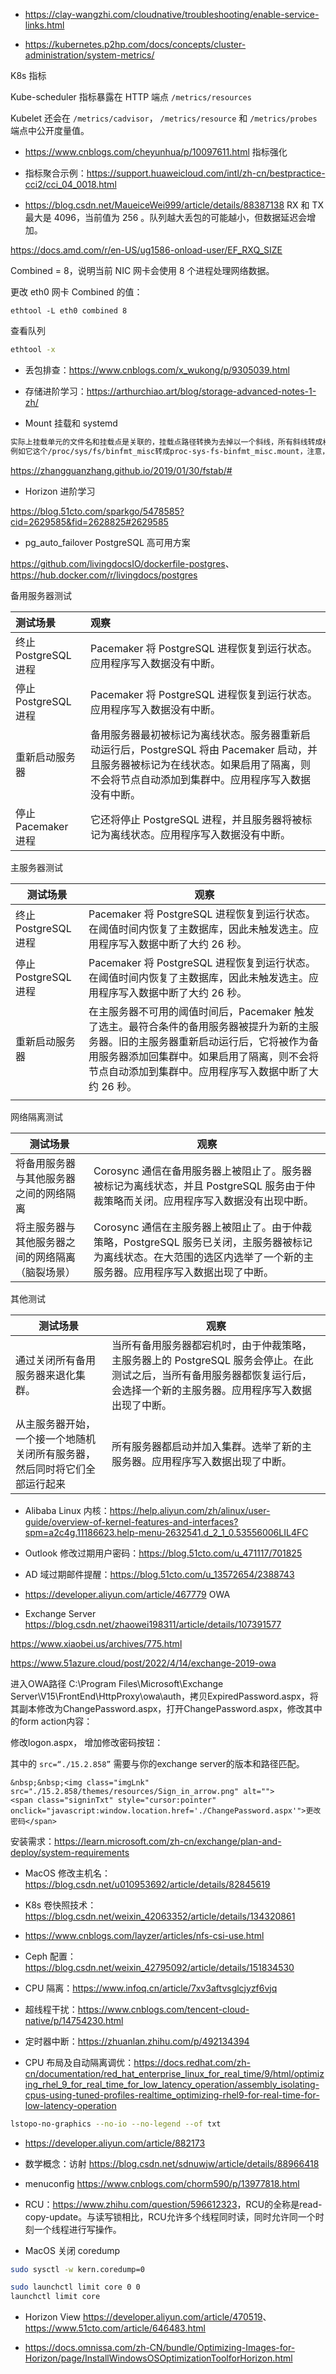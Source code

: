 - <https://clay-wangzhi.com/cloudnative/troubleshooting/enable-service-links.html>

- <https://kubernetes.p2hp.com/docs/concepts/cluster-administration/system-metrics/>

K8s 指标

Kube-scheduler 指标暴露在 HTTP 端点 `/metrics/resources`

Kubelet 还会在 `/metrics/cadvisor`， `/metrics/resource` 和 `/metrics/probes` 端点中公开度量值。

- <https://www.cnblogs.com/cheyunhua/p/10097611.html> 指标强化

- 指标聚合示例：<https://support.huaweicloud.com/intl/zh-cn/bestpractice-cci2/cci_04_0018.html>

- <https://blog.csdn.net/MaueiceWei999/article/details/88387138> RX 和 TX 最大是 4096，当前值为 256 。队列越大丢包的可能越小，但数据延迟会增加。

<https://docs.amd.com/r/en-US/ug1586-onload-user/EF_RXQ_SIZE>

Combined = 8，说明当前 NIC 网卡会使用 8 个进程处理网络数据。

更改 eth0 网卡 Combined 的值：

```
ethtool -L eth0 combined 8
```

查看队列

```bash
ethtool -x
```

- 丢包排查：<https://www.cnblogs.com/x_wukong/p/9305039.html>

- 存储进阶学习：<https://arthurchiao.art/blog/storage-advanced-notes-1-zh/>

- Mount 挂载和 systemd

```bash
实际上挂载单元的文件名和挂载点是关联的，挂载点路径转换为去掉以一个斜线，所有斜线转成横线
例如它这个/proc/sys/fs/binfmt_misc转成proc-sys-fs-binfmt_misc.mount，注意，mount 单元不能从模版实例化而来， 也不能通过创建软连接的方法给同一个 mount 单元赋予多个别名
```

<https://zhangguanzhang.github.io/2019/01/30/fstab/#>

- Horizon 进阶学习

<https://blog.51cto.com/sparkgo/5478585?cid=2629585&fid=2628825#2629585>

- pg_auto_failover PostgreSQL 高可用方案

<https://github.com/livingdocsIO/dockerfile-postgres>、<https://hub.docker.com/r/livingdocs/postgres>

备用服务器测试

| 测试场景             | 观察                                                         |
| :------------------- | :----------------------------------------------------------- |
| 终止 PostgreSQL 进程 | Pacemaker 将 PostgreSQL 进程恢复到运行状态。应用程序写入数据没有中断。 |
| 停止 PostgreSQL 进程 | Pacemaker 将 PostgreSQL 进程恢复到运行状态。应用程序写入数据没有中断。 |
| 重新启动服务器       | 备用服务器最初被标记为离线状态。服务器重新启动运行后，PostgreSQL 将由 Pacemaker 启动，并且服务器被标记为在线状态。如果启用了隔离，则不会将节点自动添加到集群中。应用程序写入数据没有中断。 |
| 停止 Pacemaker 进程  | 它还将停止 PostgreSQL 进程，并且服务器将被标记为离线状态。应用程序写入数据没有中断。 |

主服务器测试

| 测试场景             | 观察                                                         |
| -------------------- | ------------------------------------------------------------ |
| 终止 PostgreSQL 进程 | Pacemaker 将 PostgreSQL 进程恢复到运行状态。在阈值时间内恢复了主数据库，因此未触发选主。应用程序写入数据中断了大约 26 秒。 |
| 停止 PostgreSQL 进程 | Pacemaker 将 PostgreSQL 进程恢复到运行状态。在阈值时间内恢复了主数据库，因此未触发选主。应用程序写入数据中断了大约 26 秒。 |
| 重新启动服务器       | 在主服务器不可用的阈值时间后，Pacemaker 触发了选主。最符合条件的备用服务器被提升为新的主服务器。旧的主服务器重新启动运行后，它将被作为备用服务器添加回集群中。如果启用了隔离，则不会将节点自动添加到集群中。应用程序写入数据中断了大约 26 秒。 |
|                      |                                                              |

网络隔离测试

| 测试场景                                         | 观察                                                         |
| ------------------------------------------------ | ------------------------------------------------------------ |
| 将备用服务器与其他服务器之间的网络隔离           | Corosync 通信在备用服务器上被阻止了。服务器被标记为离线状态，并且 PostgreSQL 服务由于仲裁策略而关闭。应用程序写入数据没有出现中断。 |
| 将主服务器与其他服务器之间的网络隔离（脑裂场景） | Corosync 通信在主服务器上被阻止了。由于仲裁策略，PostgreSQL 服务已关闭，主服务器被标记为离线状态。在大范围的选区内选举了一个新的主服务器。应用程序写入数据出现了中断。 |

其他测试

| 测试场景                                                     | 观察                                                         |
| ------------------------------------------------------------ | ------------------------------------------------------------ |
| 通过关闭所有备用服务器来退化集群。                           | 当所有备用服务器都宕机时，由于仲裁策略，主服务器上的 PostgreSQL 服务会停止。在此测试之后，当所有备用服务器都恢复运行后，会选择一个新的主服务器。应用程序写入数据出现了中断。 |
| 从主服务器开始，一个接一个地随机关闭所有服务器，然后同时将它们全部运行起来 | 所有服务器都启动并加入集群。选举了新的主服务器。应用程序写入数据出现了中断。 |

- Alibaba Linux 内核：<https://help.aliyun.com/zh/alinux/user-guide/overview-of-kernel-features-and-interfaces?spm=a2c4g.11186623.help-menu-2632541.d_2_1_0.53556006LIL4FC>

- Outlook 修改过期用户密码：<https://blog.51cto.com/u_471117/701825>
- AD 域过期邮件提醒：<https://blog.51cto.com/u_13572654/2388743>

- <https://developer.aliyun.com/article/467779> OWA
- Exchange Server <https://blog.csdn.net/zhaowei198311/article/details/107391577>

<https://www.xiaobei.us/archives/775.html>

<https://www.51azure.cloud/post/2022/4/14/exchange-2019-owa>

进入OWA路径 C:\Program Files\Microsoft\Exchange Server\V15\FrontEnd\HttpProxy\owa\auth，拷贝ExpiredPassword.aspx，将其副本修改为ChangePassword.aspx，打开ChangePassword.aspx，修改其中的form action内容：

修改logon.aspx， 增加修改密码按钮：

其中的 `src=“./15.2.858”` 需要与你的exchange server的版本和路径匹配。

```markup
&nbsp;&nbsp;<img class="imgLnk" src="./15.2.858/themes/resources/Sign_in_arrow.png" alt="">
<span class="signinTxt" style="cursor:pointer" onclick="javascript:window.location.href='./ChangePassword.aspx'">更改密码</span>
```

安装需求：<https://learn.microsoft.com/zh-cn/exchange/plan-and-deploy/system-requirements>

- MacOS 修改主机名：<https://blog.csdn.net/u010953692/article/details/82845619>

- K8s 卷快照技术：<https://blog.csdn.net/weixin_42063352/article/details/134320861>
- <https://www.cnblogs.com/layzer/articles/nfs-csi-use.html>

- Ceph 配置：<https://blog.csdn.net/weixin_42795092/article/details/151834530>

- CPU 隔离：<https://www.infoq.cn/article/7xv3aftvsglcjyzf6vjq>

- 超线程干扰：<https://www.cnblogs.com/tencent-cloud-native/p/14754230.html>

- 定时器中断：<https://zhuanlan.zhihu.com/p/492134394>
- CPU 布局及自动隔离调优：<https://docs.redhat.com/zh-cn/documentation/red_hat_enterprise_linux_for_real_time/9/html/optimizing_rhel_9_for_real_time_for_low_latency_operation/assembly_isolating-cpus-using-tuned-profiles-realtime_optimizing-rhel9-for-real-time-for-low-latency-operation>

```bash
lstopo-no-graphics --no-io --no-legend --of txt
```

- <https://developer.aliyun.com/article/882173>
- 数学概念：访射 <https://blog.csdn.net/sdnuwjw/article/details/88966418>

- menuconfig <https://www.cnblogs.com/chorm590/p/13977818.html>

- RCU：<https://www.zhihu.com/question/596612323>，RCU的全称是read-copy-update。与读写锁相比，RCU允许多个线程同时读，同时允许同一个时刻一个线程进行写操作。

- MacOS 关闭 coredump

```bash
sudo sysctl -w kern.coredump=0

sudo launchctl limit core 0 0
launchctl limit core
```

- Horizon View <https://developer.aliyun.com/article/470519>、<https://www.51cto.com/article/646483.html>

- <https://docs.omnissa.com/zh-CN/bundle/Optimizing-Images-for-Horizon/page/InstallWindowsOSOptimizationToolforHorizon.html>
